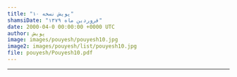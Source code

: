 ```yaml
---
title: "پویش نسخه ۱۰"
shamsiDate: "فروردین ماه ۱۳۷۹"
date: 2000-04-0 00:00:00 +0000 UTC
author: پویش
image: images/pouyesh/pouyesh10.jpg
image2: images/pouyesh/list/pouyesh10.jpg
file: pouyesh/Pouyesh10.pdf
---
```


----
